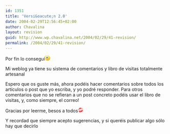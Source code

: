 ```yaml
---
id: 1351
title: 'Versi&oacute;n 2.0'
date: 2004-02-29T12:56:45+02:00
author: Chavalina
layout: revision
guid: http://www.wp.chavalina.net/2004/02/29/41-revision/
permalink: /2004/02/29/41-revision/
---
```

Por fin lo consegu&iacute;![emo](/imagenes/emoticonos/sonrisa.gif) 

Mi weblog ya tiene su sistema de comentarios y libro de visitas totalmente <span title="hecho por m&iacute;" class="anotacion">artesanal</span>

Espero que os guste más, ahora podéis hacer comentarios sobre todos los art&iacute;culos o post que yo escriba, y yo podré responder. Para otros comentarios que no se refieran a un post concreto podéis usar el libro de visitas, y, como siempre, el correo!

Gracias por leerme, besos a todos![emo](/imagenes/emoticonos/beso.gif) 

Y recordad que siempre acepto sugerencias, y si queréis publicar algo s&oacute;lo hay que decirlo